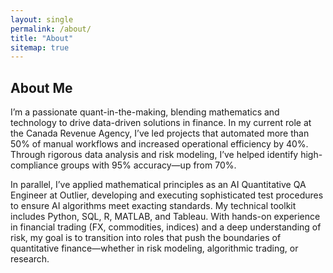 ```yaml
---
layout: single
permalink: /about/
title: "About"
sitemap: true
---
```


## About Me

I’m a passionate quant-in-the-making, blending mathematics and technology to drive data-driven solutions in finance. In my current role at the Canada Revenue Agency, I’ve led projects that automated more than 50% of manual workflows and increased operational efficiency by 40%. Through rigorous data analysis and risk modeling, I’ve helped identify high-compliance groups with 95% accuracy—up from 70%.

In parallel, I’ve applied mathematical principles as an AI Quantitative QA Engineer at Outlier, developing and executing sophisticated test procedures to ensure AI algorithms meet exacting standards. My technical toolkit includes Python, SQL, R, MATLAB, and Tableau. With hands-on experience in financial trading (FX, commodities, indices) and a deep understanding of risk, my goal is to transition into roles that push the boundaries of quantitative finance—whether in risk modeling, algorithmic trading, or research.
